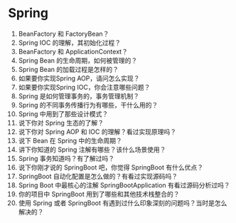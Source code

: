 # Spring

1. BeanFactory 和 FactoryBean？
2. Spring IOC 的理解，其初始化过程？
3. BeanFactory 和 ApplicationContext？
4. Spring Bean 的生命周期，如何被管理的？
5. Spring Bean 的加载过程是怎样的？
6. 如果要你实现Spring AOP，请问怎么实现？
7. 如果要你实现Spring IOC，你会注意哪些问题？
8. Spring 是如何管理事务的，事务管理机制？
9. Spring 的不同事务传播行为有哪些，干什么用的？
10. Spring 中用到了那些设计模式？
11. 说下你对 Spring 生态的了解？
12. 说下你对 Spring AOP 和 IOC 的理解？看过实现原理吗？
13. 说下 Bean 在 Spring 中的生命周期？
14. 讲下你知道的 Spring 注解有哪些？该什么场景使用？
15. Spring 事务知道吗？有了解过吗？
16. 说下你刚才说的 SpringBoot 吧，你觉得 SpringBoot 有什么优点？
17. SpringBoot 自动化配置是怎么做的？有看过实现源码吗？
18. Spring Boot 中最核心的注解 SpringBootApplication 有看过源码分析过吗？
19. 你的项目中 SpringBoot 用到了哪些和其他技术栈整合的？
20. 使用 Spring 或者 SpringBoot 有遇到过什么印象深刻的问题吗？当时是怎么解决的？
